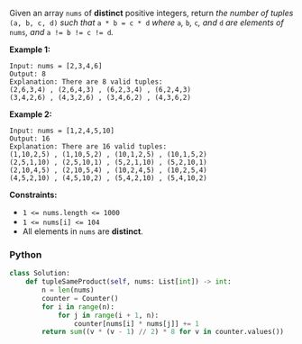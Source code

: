Given an array  `nums`  of  **distinct**  positive integers, return  _the number of tuples_ `(a, b, c, d)` _such
that_ `a * b = c * d` _where_ `a`_,_ `b`_,_ `c`_, and_ `d` _are elements of_ `nums`_, and_ `a != b != c != d`_._

**Example 1:**

```
Input: nums = [2,3,4,6]
Output: 8
Explanation: There are 8 valid tuples:
(2,6,3,4) , (2,6,4,3) , (6,2,3,4) , (6,2,4,3)
(3,4,2,6) , (4,3,2,6) , (3,4,6,2) , (4,3,6,2)
```

**Example 2:**

```
Input: nums = [1,2,4,5,10]
Output: 16
Explanation: There are 16 valid tuples:
(1,10,2,5) , (1,10,5,2) , (10,1,2,5) , (10,1,5,2)
(2,5,1,10) , (2,5,10,1) , (5,2,1,10) , (5,2,10,1)
(2,10,4,5) , (2,10,5,4) , (10,2,4,5) , (10,2,5,4)
(4,5,2,10) , (4,5,10,2) , (5,4,2,10) , (5,4,10,2)
```

**Constraints:**

- `1 <= nums.length <= 1000`
- `1 <= nums[i] <= 104`
- All elements in  `nums`  are  **distinct**.

### Python

```py
class Solution:
    def tupleSameProduct(self, nums: List[int]) -> int:
        n = len(nums)
        counter = Counter()
        for i in range(n):
            for j in range(i + 1, n):
                counter[nums[i] * nums[j]] += 1
        return sum((v * (v - 1) // 2) * 8 for v in counter.values())
```